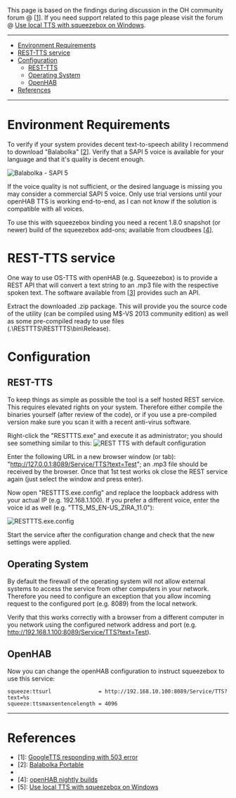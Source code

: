 This page is based on the findings during discussion in the OH community forum @ [[1](https://community.openhab.org/t/googletts-responding-with-503-error-even-after-the-url-fix/3385)]. If you need support related to this page please visit the forum @ [Use local TTS with squeezebox on Windows](https://community.openhab.org/t/use-local-tts-with-squeezebox-on-windows/5677).

***
* [Environment Requirements](#environment-requirements)
* [REST-TTS service](#rest-tts-service)
* [Configuration](#configuration)
  * [REST-TTS](#rest-tts)
  * [Operating System](#operating-system)
  * [OpenHAB](#openhab)
* [References](#references)

***

# Environment Requirements
To verify if your system provides decent text-to-speech ability I recommend to download "Balabolka" [[2](http://portableapps.com/apps/accessibility/balabolka-portable)]. Verify that a SAPI 5 voice is available for your language and that it's quality is decent enough.

![Balabolka - SAPI 5](https://dl.dropboxusercontent.com/u/1781347/wiki/Balabolka-SAPI5.png)

If the voice quality is not sufficient, or the desired language is missing you may consider a commercial SAPI 5 voice. Only use trial versions until your openHAB TTS is working end-to-end, as I can not know if the solution is compatible with all voices.

To use this with squeezebox binding you need a recent 1.8.0 snapshot (or newer) build of the squeezebox add-ons; available from cloudbees [[4](https://openhab.ci.cloudbees.com/job/openHAB)].

# REST-TTS service
One way to use OS-TTS with openHAB (e.g. Squeezebox) is to provide a REST API that will convert a text string to an .mp3 file with the respective spoken text. The software available from [[3](https://dl.dropboxusercontent.com/u/1781347/RESTTTS-2016-01-01.001.zip)] provides such an API.

Extract the downloaded .zip package. This will provide you the source code of the utility (can be compiled using M$-VS 2013 community edition) as well as some pre-compiled ready to use files (.\RESTTTS\RESTTTS\bin\Release).
# Configuration
## REST-TTS
To keep things as simple as possible the tool is a self hosted REST service. This requires elevated rights on your system. Therefore either compile the binaries yourself (after review of the code), or if you use a pre-compiled version make sure you scan it with a recent anti-virus software.

Right-click the "RESTTTS.exe" and execute it as administrator; you should see something similar to this:
![REST TTS with default configuration](https://dl.dropboxusercontent.com/u/1781347/wiki/2016-01-03%2016_03_48-_RESTTTS_RESTTTS_bin_Rele.png)

Enter the following URL in a new browser window (or tab): "http://127.0.0.1:8089/Service/TTS?text=Test"; an .mp3 file should be received by the browser. Once that 1st test works ok close the REST service again (just select the window and press enter).

Now open "RESTTTS.exe.config" and replace the loopback address with your actual IP (e.g. 192.168.1.100). If you prefer a different voice, enter the voice id as well (e.g. "TTS_MS_EN-US_ZIRA_11.0"):

![RESTTTS.exe.config](https://dl.dropboxusercontent.com/u/1781347/wiki/2016-01-03%2016_12_06-Starten.png) 

Start the service after the configuration change and check that the new settings were applied.
 
## Operating System
By default the firewall of the operating system will not allow external systems to access the service from other computers in your network. Therefore you need to configure an exception that you allow incoming request to the configured port (e.g. 8089) from the local network.

Verify that this works correctly with a browser from a different computer in you network using the configured network address and port (e.g. http://192.168.1.100:8089/Service/TTS?text=Test).

## OpenHAB

Now you can change the openHAB configuration to instruct squeezebox to use this service:

```
squeeze:ttsurl               = http://192.168.10.100:8089/Service/TTS?text=%s
squeeze:ttsmaxsentencelength = 4096
```

***
# References
* [1]: [GoogleTTS responding with 503 error](https://community.openhab.org/t/googletts-responding-with-503-error-even-after-the-url-fix/3385)
* [2]: [Balabolka Portable](portableapps.com/apps/accessibility/balabolka-portable)
* [3]: [REST-TTS](https://dl.dropboxusercontent.com/u/1781347/RESTTTS-2016-01-01.001.zip)
* [4]: [openHAB nightly builds](https://openhab.ci.cloudbees.com/job/openHAB)
* [5]: [Use local TTS with squeezebox on Windows](https://community.openhab.org/t/use-local-tts-with-squeezebox-on-windows/5677)